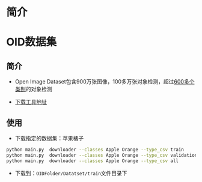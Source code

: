 
# 简介

# OID数据集
## 简介
- Open Image Dataset包含900万张图像，100多万张对象检测，超过[600多个类别](https://storage.googleapis.com/openimages/2017_07/bbox_labels_vis/bbox_labels_vis.html)的对象检测

- [下载工具地址](https://github.com/EscVM/OIDv4_ToolKit)

## 使用
- 下载指定的数据集：苹果橘子
```bash
python main.py  downloader --classes Apple Orange --type_csv train
python main.py  downloader --classes Apple Orange --type_csv validation
python main.py  downloader --classes Apple Orange --type_csv all
```

- 下载到：`OIDFolder/Datatset/train`文件目录下